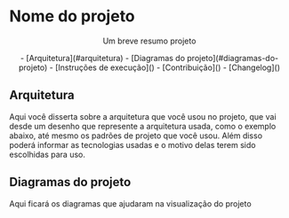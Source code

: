 # Nome do projeto

<p align="center">Um breve resumo projeto</p>

<div align="center">
    - [Arquitetura](#arquitetura)
    - [Diagramas do projeto](#diagramas-do-projeto)
    - [Instruções de execução]()
    - [Contribuição]()
    - [Changelog]()
</div>


## Arquitetura
Aqui você disserta sobre a arquitetura que você usou no projeto, que vai desde um desenho que represente a arquitetura usada, como o exemplo abaixo, até mesmo os padrões de projeto que você usou.
Além disso poderá informar as tecnologias usadas e o motivo delas terem sido escolhidas para uso.

## Diagramas do projeto
Aqui ficará os diagramas que ajudaram na visualização do projeto
